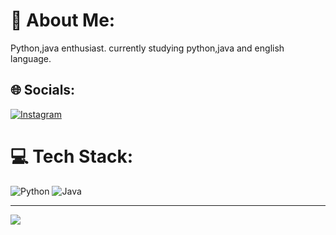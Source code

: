 # 📌 About Me:
Python,java enthusiast.
currently studying python,java and english language.

## 🌐 Socials:
[![Instagram](https://img.shields.io/badge/Instagram-%23E4405F.svg?logo=Instagram&logoColor=white)](https://instagram.com/lucarx_) 

# 💻 Tech Stack:
![Python](https://img.shields.io/badge/python-3670A0?style=for-the-badge&logo=python&logoColor=ffdd54) ![Java](https://img.shields.io/badge/java-%23ED8B00.svg?style=for-the-badge&logo=openjdk&logoColor=white)

---
[![](https://visitcount.itsvg.in/api?id=Dreewss&label=Profile%20Views&color=0&icon=0&pretty=true)](https://visitcount.itsvg.in)
